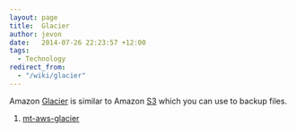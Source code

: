 ```yaml
---
layout: page
title:  Glacier
author: jevon
date:   2014-07-26 22:23:57 +12:00
tags:
  - Technology
redirect_from:
  - "/wiki/glacier"
---
```


Amazon [Glacier](glacier.md) is similar to Amazon [S3](s3.md) which you can use to backup files.

1. <a href="https://github.com/vsespb/mt-aws-glacier">mt-aws-glacier</a>
